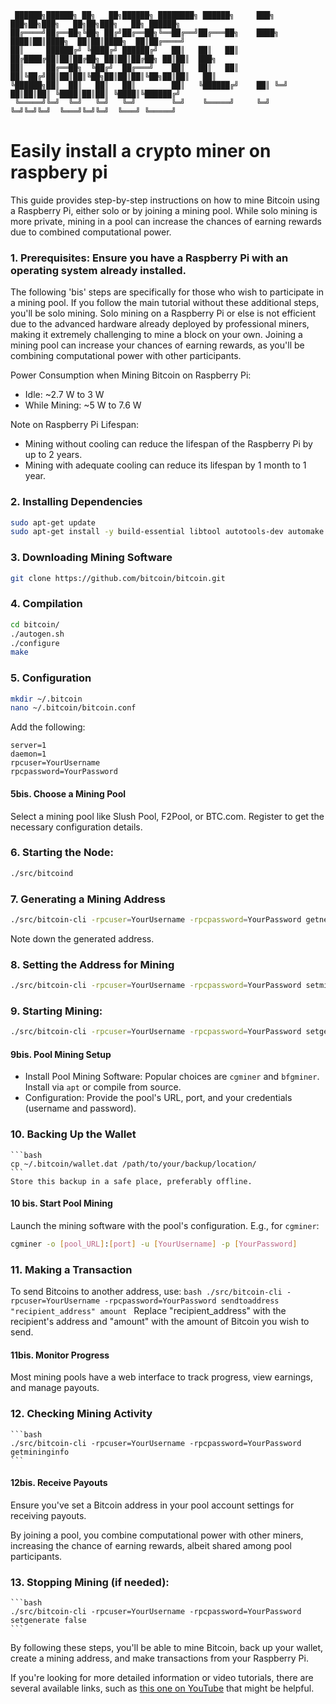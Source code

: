 ```
 ██████╗██████╗ ██╗   ██╗██████╗ ████████╗ ██████╗     ███╗   ███╗██╗███╗   ██╗██╗███╗   ██╗ ██████╗ 
██╔════╝██╔══██╗╚██╗ ██╔╝██╔══██╗╚══██╔══╝██╔═══██╗    ████╗ ████║██║████╗  ██║██║████╗  ██║██╔════╝ 
██║     ██████╔╝ ╚████╔╝ ██████╔╝   ██║   ██║   ██║    ██╔████╔██║██║██╔██╗ ██║██║██╔██╗ ██║██║  ███╗
██║     ██╔══██╗  ╚██╔╝  ██╔═══╝    ██║   ██║   ██║    ██║╚██╔╝██║██║██║╚██╗██║██║██║╚██╗██║██║   ██║
╚██████╗██║  ██║   ██║   ██║        ██║   ╚██████╔╝    ██║ ╚═╝ ██║██║██║ ╚████║██║██║ ╚████║╚██████╔╝
 ╚═════╝╚═╝  ╚═╝   ╚═╝   ╚═╝        ╚═╝    ╚═════╝     ╚═╝     ╚═╝╚═╝╚═╝  ╚═══╝╚═╝╚═╝  ╚═══╝ ╚═════╝ 

```

# Easily install a crypto miner on raspbery pi

This guide provides step-by-step instructions on how to mine Bitcoin using a Raspberry Pi, either solo or by joining a mining pool. While solo mining is more private, mining in a pool can increase the chances of earning rewards due to combined computational power.

### 1. Prerequisites: Ensure you have a Raspberry Pi with an operating system already installed.

The following 'bis' steps are specifically for those who wish to participate in a mining pool. If you follow the main tutorial without these additional steps, you'll be solo mining. Solo mining on a Raspberry Pi or else is not efficient due to the advanced hardware already deployed by professional miners, making it extremely challenging to mine a block on your own. Joining a mining pool can increase your chances of earning rewards, as you'll be combining computational power with other participants.


Power Consumption when Mining Bitcoin on Raspberry Pi: 
   - Idle: ~2.7 W to 3 W
   - While Mining: ~5 W to 7.6 W

Note on Raspberry Pi Lifespan:
   - Mining without cooling can reduce the lifespan of the Raspberry Pi by up to 2 years.
   - Mining with adequate cooling can reduce its lifespan by 1 month to 1 year.


### 2. Installing Dependencies
   ```bash
   sudo apt-get update
   sudo apt-get install -y build-essential libtool autotools-dev automake pkg-config libssl-dev libevent-dev bsdmainutils python3
   ```

### 3. Downloading Mining Software
   ```bash
   git clone https://github.com/bitcoin/bitcoin.git
   ```

### 4. Compilation
   ```bash
   cd bitcoin/
   ./autogen.sh
   ./configure
   make
   ```

### 5. Configuration
   ```bash
   mkdir ~/.bitcoin
   nano ~/.bitcoin/bitcoin.conf
   ```
   Add the following:
   ```
   server=1
   daemon=1
   rpcuser=YourUsername
   rpcpassword=YourPassword
   ```
   
#### 5bis. Choose a Mining Pool
   Select a mining pool like Slush Pool, F2Pool, or BTC.com. Register to get the necessary configuration details.

### 6. Starting the Node: 
   ```bash
   ./src/bitcoind
   ```

### 7. Generating a Mining Address
   ```bash
   ./src/bitcoin-cli -rpcuser=YourUsername -rpcpassword=YourPassword getnewaddress "label_mining"
   ```
   Note down the generated address.

### 8. Setting the Address for Mining
   ```bash
   ./src/bitcoin-cli -rpcuser=YourUsername -rpcpassword=YourPassword setminingaddr "your_bitcoin_address"
   ```

### 9. Starting Mining: 
   ```bash
   ./src/bitcoin-cli -rpcuser=YourUsername -rpcpassword=YourPassword setgenerate true
   ```
#### 9bis. Pool Mining Setup 
   - Install Pool Mining Software: Popular choices are `cgminer` and `bfgminer`. Install via `apt` or compile from source.
   - Configuration: Provide the pool's URL, port, and your credentials (username and password).


### 10. Backing Up the Wallet
    ```bash
    cp ~/.bitcoin/wallet.dat /path/to/your/backup/location/
    ```
    Store this backup in a safe place, preferably offline.

#### 10 bis. Start Pool Mining
   Launch the mining software with the pool's configuration. E.g., for `cgminer`:
   ```bash
   cgminer -o [pool_URL]:[port] -u [YourUsername] -p [YourPassword]
   ```


### 11. Making a Transaction

   To send Bitcoins to another address, use:
    ```bash
    ./src/bitcoin-cli -rpcuser=YourUsername -rpcpassword=YourPassword sendtoaddress "recipient_address" amount
    ```
    Replace "recipient_address" with the recipient's address and "amount" with the amount of Bitcoin you wish to send.

#### 11bis. Monitor Progress
   Most mining pools have a web interface to track progress, view earnings, and manage payouts.



### 12. Checking Mining Activity
    ```bash
    ./src/bitcoin-cli -rpcuser=YourUsername -rpcpassword=YourPassword getmininginfo
    ```
    
#### 12bis. Receive Payouts
   Ensure you've set a Bitcoin address in your pool account settings for receiving payouts.

By joining a pool, you combine computational power with other miners, increasing the chance of earning rewards, albeit shared among pool participants.


### 13. Stopping Mining (if needed): 
    ```bash
    ./src/bitcoin-cli -rpcuser=YourUsername -rpcpassword=YourPassword setgenerate false
    ```



By following these steps, you'll be able to mine Bitcoin, back up your wallet, create a mining address, and make transactions from your Raspberry Pi.

If you're looking for more detailed information or video tutorials, there are several available links, such as [this one on YouTube](https://www.youtube.com/watch?v=8lIvwwMGlsM) that might be helpful.
